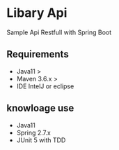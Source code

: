 # Libary Api

Sample Api Restfull with Spring Boot

## Requirements

- Java11 >
- Maven 3.6.x >
- IDE IntelJ or eclipse

## knowloage use

- Java11
- Spring 2.7.x
- JUnit 5 with TDD